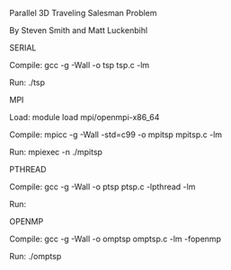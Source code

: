 Parallel 3D Traveling Salesman Problem

By Steven Smith and Matt Luckenbihl


SERIAL

Compile:   gcc -g -Wall -o tsp tsp.c -lm

Run:       ./tsp


MPI

Load:     module load mpi/openmpi-x86_64

Compile:  mpicc -g -Wall -std=c99 -o mpitsp mpitsp.c -lm

Run:      mpiexec -n <number of threads> ./mpitsp


PTHREAD

Compile:    gcc -g -Wall -o ptsp ptsp.c -lpthread -lm

Run: 


OPENMP

Compile: gcc -g -Wall -o omptsp omptsp.c -lm -fopenmp

Run: ./omptsp
